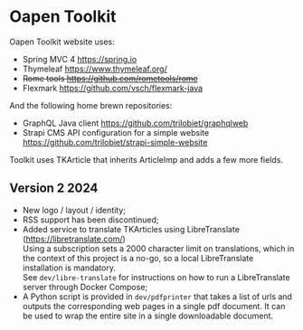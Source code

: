 # Oapen Toolkit

Oapen Toolkit website uses:

- Spring MVC 4 https://spring.io
- Thymeleaf https://www.thymeleaf.org/
- ~~Rome tools https://github.com/rometools/rome~~
- Flexmark https://github.com/vsch/flexmark-java

And the following home brewn repositories:

- GraphQL Java client https://github.com/trilobiet/graphqlweb
- Strapi CMS API configuration for a simple website https://github.com/trilobiet/strapi-simple-website

Toolkit uses TKArticle that inherits ArticleImp and adds a few more fields.

## Version 2 2024

- New logo / layout / identity;
- RSS support has been discontinued; 
- Added service to translate TKArticles using LibreTranslate (https://libretranslate.com/)   
  Using a subscription sets a 2000 character limit on translations, which in the context of this project
  is a no-go, so a local LibreTranslate installation is mandatory.   
  See `dev/libre-translate` for instructions on how to run a LibreTranslate server through Docker Compose;
- A Python script is provided in `dev/pdfprinter` that takes a list of urls and outputs the corresponding
  web pages in a single pdf document. It can be used to wrap the entire site in a single downloadable document.
  